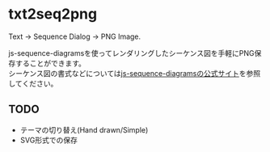 # txt2seq2png
Text -> Sequence Dialog -> PNG Image.

js-sequence-diagramsを使ってレンダリングしたシーケンス図を手軽にPNG保存することができます。  
シーケンス図の書式などについては[js-sequence-diagramsの公式サイト](https://bramp.github.io/js-sequence-diagrams/)を参照してください。

## TODO
- テーマの切り替え(Hand drawn/Simple)
- SVG形式での保存
